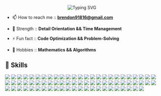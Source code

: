 <p align="center">
  <img src="https://readme-typing-svg.herokuapp.com?font=Bernard+MT&weight=400&size=32&duration=5000&pause=800&background=4E1DFF00&center=true&vCenter=true&random=false&width=640&height=60&lines=Brendon+Ribeiro%2C+a+Senior+Software+Engineer;Full+Stack+React+Node+Python+Engineer;LangChain+%26+LLM+%26+NLP+%26+Chatbot+Expert;BlockChain+%26+Bitcoin+%26+Bittensor+Expert" alt="Typing SVG" />
</p>

- 📫 How to reach me :: **brendon91816@gmail.com**

- 💪 Strength :: **Detail Orientation && Time Management** 

- ⚡ Fun fact :: **Code Optimization && Problem-Solving**

- 🚀 Hobbies :: **Mathematics && Algorithms** 

## 📖 Skills

<div align="left">
  <img src="https://img.shields.io/badge/Python-2CA5E0?style=for-the-badge&logo=python&logoColor=white">
  <img src="https://img.shields.io/badge/JavaScript-F7DF1E?style=for-the-badge&logo=javascript&logoColor=black">
  <img src="https://img.shields.io/badge/TypeScript-007ACC?style=for-the-badge&logo=typescript&logoColor=white">
  <img src="https://img.shields.io/badge/PHP-777BB4?style=for-the-badge&logo=php&logoColor=white">
  <img src="https://img.shields.io/badge/Rust-000000?style=for-the-badge&logo=rust&logoColor=white">
  <img src="https://img.shields.io/badge/Java-ED8B00?style=for-the-badge&logo=openjdk&logoColor=white">
  <img src="https://img.shields.io/badge/Ruby-CC342D?style=for-the-badge&logo=ruby&logoColor=white">
  <img src="https://img.shields.io/badge/C%2B%2B-00599C?style=for-the-badge&logo=c%2B%2B&logoColor=white">
  <img src="https://img.shields.io/badge/C%23-239120?style=for-the-badge&logo=c-sharp&logoColor=white">
  <img src="https://img.shields.io/badge/HTML5-E34F26?style=for-the-badge&logo=html5&logoColor=white">
  <img src="https://img.shields.io/badge/CSS3-1572B6?style=for-the-badge&logo=css3&logoColor=white">
  <img src="https://img.shields.io/badge/Sass-CC6699?style=for-the-badge&logo=sass&logoColor=white">
  <img src="https://img.shields.io/badge/React-20232A?style=for-the-badge&logo=react&logoColor=61DAFB">
  <img src="https://img.shields.io/badge/Gatsby-663399?style=for-the-badge&logo=gatsby&logoColor=white">
  <img src="https://img.shields.io/badge/Redux-593D88?style=for-the-badge&logo=redux&logoColor=white">
  <img src="https://img.shields.io/badge/Next.js-CC342D?style=for-the-badge&logo=nextdotjs&logoColor=white">
  <img src="https://img.shields.io/badge/Tailwind_CSS-38B2AC?style=for-the-badge&logo=tailwind-css&logoColor=white">
  <img src="https://img.shields.io/badge/Bootstrap-563D7C?style=for-the-badge&logo=bootstrap&logoColor=white">
  <img src="https://img.shields.io/badge/styled--components-DB7093?style=for-the-badge&logo=styled-components&logoColor=white">
  <img src="https://img.shields.io/badge/Material--UI-0081CB?style=for-the-badge&logo=material-ui&logoColor=white">
  <img src="https://img.shields.io/badge/jQuery-0769AD?style=for-the-badge&logo=jquery&logoColor=white">
  <img src="https://img.shields.io/badge/Mantine-2CA5E0?style=for-the-badge&logo=mantine&logoColor=white">
  <img src="https://img.shields.io/badge/Svelte-4A4A55?style=for-the-badge&logo=svelte&logoColor=FF3E00">
  <img src="https://img.shields.io/badge/Vue.js-35495E?style=for-the-badge&logo=vue.js&logoColor=4FC08D">
  <img src="https://img.shields.io/badge/Angular-DD0031?style=for-the-badge&logo=angular&logoColor=white">
  <img src="https://img.shields.io/badge/Node.js-339933?style=for-the-badge&logo=nodedotjs&logoColor=white">
  <img src="https://img.shields.io/badge/Express.js-000000?style=for-the-badge&logo=express&logoColor=white">
  <img src="https://img.shields.io/badge/Nest.js-316192?style=for-the-badge&logo=nestjs&logoColor=white">
  <img src="https://img.shields.io/badge/Django-F7DF1E?style=for-the-badge&logo=django&logoColor=black">
  <img src="https://img.shields.io/badge/Flask-000000?style=for-the-badge&logo=flask&logoColor=white">
  <img src="https://img.shields.io/badge/FastAPI-840010?style=for-the-badge&logo=fastapi&logoColor=white">
  <img src="https://img.shields.io/badge/Laravel-FF2D20?style=for-the-badge&logo=laravel&logoColor=white">
  <img src="https://img.shields.io/badge/MongoDB-4EA94B?style=for-the-badge&logo=mongodb&logoColor=white">
  <img src="https://img.shields.io/badge/PostgreSQL-316192?style=for-the-badge&logo=postgresql&logoColor=white">
  <img src="https://img.shields.io/badge/MySQL-00000F?style=for-the-badge&logo=mysql&logoColor=white">
  <img src="https://img.shields.io/badge/MariaDB-003545?style=for-the-badge&logo=mariadb&logoColor=white">
  <img src="https://img.shields.io/badge/redis-%23DD0031.svg?&style=for-the-badge&logo=redis&logoColor=white">
  <img src="https://img.shields.io/badge/GraphQL-203759?style=for-the-badge&logo=graphql&logoColor=EEF37B">
  <img src="https://img.shields.io/badge/Stripe-626CD9?style=for-the-badge&logo=Stripe&logoColor=white">
  <img src="https://img.shields.io/badge/Socket.io-0054F7?style=for-the-badge&logo=socketdotio&logoColor=white">
  <img src="https://img.shields.io/badge/Strapi-5C5543?style=for-the-badge&logo=strapi&logoColor=white">
  <img src="https://img.shields.io/badge/Docker-2CA5E0?style=for-the-badge&logo=docker&logoColor=white">
  <img src="https://img.shields.io/badge/kubernetes-326ce5.svg?&style=for-the-badge&logo=kubernetes&logoColor=white">
  <img src="https://img.shields.io/badge/Jest-C21325?style=for-the-badge&logo=jest&logoColor=white">
  <img src="https://img.shields.io/badge/Cypress-21759B?style=for-the-badge&logo=cypress&logoColor=white">
  <img src="https://img.shields.io/badge/mocha.js-323330?style=for-the-badge&logo=mocha&logoColor=Brown">
  <img src="https://img.shields.io/badge/Storybook-667881?style=for-the-badge&logo=storybook&logoColor=white">
  <img src="https://img.shields.io/badge/Selenium-4EA94B?style=for-the-badge&logo=selenium&logoColor=white">
  <img src="https://img.shields.io/badge/Langchain-CC0000?style=for-the-badge&logo=langchain&logoColor=white">
  <img src="https://img.shields.io/badge/ChatGPT-FF5722?style=for-the-badge&logo=chatgpt&logoColor=white">
  <img src="https://img.shields.io/badge/LLM-2962FF?style=for-the-badge&logo=llm&logoColor=white">
  <img src="https://img.shields.io/badge/NLP-21759B?style=for-the-badge&logo=nlp&logoColor=white">
  <img src="https://img.shields.io/badge/OpenAI-000?style=for-the-badge&logo=openai&logoColor=white">
  <img src="https://img.shields.io/badge/Pytorch-298D46?style=for-the-badge&logo=pytorch&logoColor=white">
  <img src="https://img.shields.io/badge/Tensorflow-2CA5E0?style=for-the-badge&logo=tensorflow&logoColor=white">
  <img src="https://img.shields.io/badge/Blockchain-4A154B?style=for-the-badge&logo=blockchain&logoColor=white">
  <img src="https://img.shields.io/badge/Bittensor-00C7B7?style=for-the-badge&logo=bittensor&logoColor=white">
  <img src="https://img.shields.io/badge/Etherium-FF5722?style=for-the-badge&logo=etherium&logoColor=white">
  <img src="https://img.shields.io/badge/Smart Contracts-2F3134?style=for-the-badge&logo=smart-contracts&logoColor=white">
  <img src="https://img.shields.io/badge/NFT-00000F?style=for-the-badge&logo=nft&logoColor=white">
  <img src="https://img.shields.io/badge/AWS-430098?style=for-the-badge&logo=amazon-aws&logoColor=white">
  <img src="https://img.shields.io/badge/Firebase-FE7A16?style=for-the-badge&logo=firebase&logoColor=white">
  <img src="https://img.shields.io/badge/Supabase-181818?style=for-the-badge&logo=supabase&logoColor=white">
  <img src="https://img.shields.io/badge/Microsoft_Azure-0089D6?style=for-the-badge&logo=microsoft-azure&logoColor=white">
  <img src="https://img.shields.io/badge/Google_Cloud-4285F4?style=for-the-badge&logo=google-cloud&logoColor=white">
  <img src="https://img.shields.io/badge/Vercel-000000?style=for-the-badge&logo=vercel&logoColor=white">
  <img src="https://img.shields.io/badge/Netlify-00C7B7?style=for-the-badge&logo=netlify&logoColor=white">
  <img src="https://img.shields.io/badge/Heroku-430098?style=for-the-badge&logo=heroku&logoColor=white">
  <img src="https://img.shields.io/badge/Git-F05032?style=for-the-badge&logo=git&logoColor=white">
  <img src="https://img.shields.io/badge/GitHub-100000?style=for-the-badge&logo=github&logoColor=white">
  <img src="https://img.shields.io/badge/GitLab-330F63?style=for-the-badge&logo=gitlab&logoColor=white">
  <img src="https://img.shields.io/badge/Figma-F24E1E?style=for-the-badge&logo=figma&logoColor=white">
  <img src="https://img.shields.io/badge/Slack-4A154B?style=for-the-badge&logo=slack&logoColor=white">
 
<div/>


